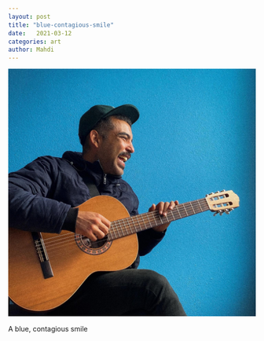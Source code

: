 ```yaml
---
layout: post
title: "blue-contagious-smile"
date:   2021-03-12
categories: art
author: Mahdi
---
```


![blue-contagious-smile](/img/arts/blue-contagious-smile.jpg)

<span class='image-details'>
A blue, contagious smile
</span>
